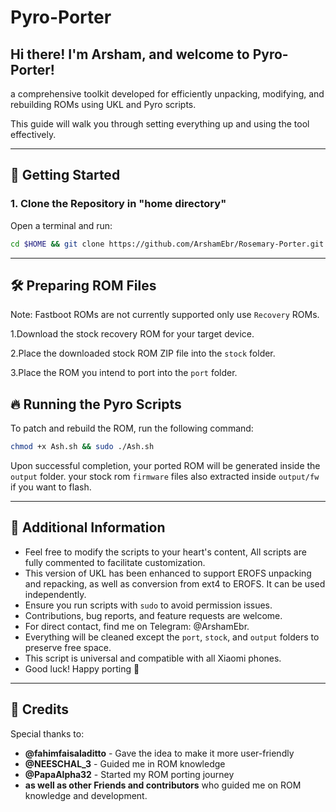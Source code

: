 # Pyro-Porter

## Hi there! I'm **Arsham**, and welcome to **Pyro-Porter**!

a comprehensive toolkit developed for efficiently unpacking, modifying, and rebuilding ROMs using UKL and Pyro scripts.

This guide will walk you through setting everything up and using the tool effectively.

---

## 🚀 Getting Started

### 1. Clone the Repository in "home directory"

Open a terminal and run:

```bash
cd $HOME && git clone https://github.com/ArshamEbr/Rosemary-Porter.git && cd Rosemary-Porter
```
---

## 🛠 Preparing ROM Files

Note: Fastboot ROMs are not currently supported only use `Recovery` ROMs.

1.Download the stock recovery ROM for your target device.

2.Place the downloaded stock ROM ZIP file into the `stock` folder.

3.Place the ROM you intend to port into the `port` folder.


## 🔥 Running the Pyro Scripts

To patch and rebuild the ROM, run the following command:

```bash
chmod +x Ash.sh && sudo ./Ash.sh
```

Upon successful completion, your ported ROM will be generated inside the `output` folder.
your stock rom `firmware` files also extracted inside `output/fw` if you want to flash.

---

## 🎯 Additional Information

- Feel free to modify the scripts to your heart's content, All scripts are fully commented to facilitate customization.
- This version of UKL has been enhanced to support EROFS unpacking and repacking, as well as conversion from ext4 to EROFS. It can be used independently.
- Ensure you run scripts with `sudo` to avoid permission issues.
- Contributions, bug reports, and feature requests are welcome.
- For direct contact, find me on Telegram: @ArshamEbr.
- Everything will be cleaned except the `port`, `stock`, and `output` folders to preserve free space.
- This script is universal and compatible with all Xiaomi phones.
- Good luck! Happy porting 🎉

---

## 🙏 Credits

Special thanks to:                
- **@fahimfaisaladitto** - Gave the idea to make it more user-friendly
- **@NEESCHAL_3**        - Guided me in ROM knowledge
- **@PapaAlpha32**       - Started my ROM porting journey
- **as well as other Friends and contributors** who guided me on ROM knowledge and development.          